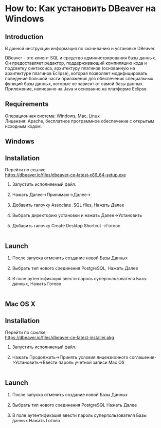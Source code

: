 # How to: Как установить DBeaver на Windows

## Introduction
В данной инструкции информация по скачиванию и установке DBeaver.

DBeaver - это клиент SQL и средство администрирования базы данных. Он предоставляет редактор, поддерживающий компиляцию кода и подсветку синтаксиса, архитектуру плагинов (основанную на архитектуре плагинов Eclipse), которая позволяет модифицировать поведение большой части приложения для обеспечения специальных функций базы данных, которые не зависят от самой базы данных. Приложение, написанно на Java и основанно на платформе Eclipse.

## Requirements
Операционная система: Windows, Mac, Linux<br>
Лицензия: Apache, бесплатное программное обеспечение с открытым исходным кодом.

## Windows 

## Installation 
Перейти по ссылке<br>
https://dbeaver.io/files/dbeaver-ce-latest-x86_64-setup.exe<br>
<ol>
<li>Запустить исполняемый файл.</li><br>
<li>Нажать Далее->Принимаю->Далее-></li><br>
<li>Добавить галочку Associate .SQL files, Нажать Далее</li><br>
<li>Выбрать директорию установки и нажать Далее->Установить</li><br>
<li>Добавить галочку Create Desktop Shortcut ->Готово</li><br>
</ol>

## Launch
<ol>
<li>После запуска отменить создание новой Базы Данных</li><br>
<li>Выбрать тип нового соединения PostgreSQL, Нажать Далее</li><br>
<li>В поле аутентификация ввести пароль суперпользователя Базы данных, Нажать Готово</li><br>
</ol>

## Mac OS X

## Installation
Перейти по ссылке<br>
https://dbeaver.io/files/dbeaver-ce-latest-installer.pkg<br>
<ol>
<li>Запустить исполняемый файл.</li><br>
<li>Нажать Продолжить->Принять условия лицензионного соглашения->Установить->Ввести пароль учетной записи Mac OS</li><br>
</ol>

## Launch
<ol>
<li>После запуска отменить создание новой Базы Данных</li><br>
<li>Выбрать тип нового соединения PostgreSQL Нажать Далее</li><br>
<li>В поле аутентификация ввести пароль суперпользователя Базы данных Нажать Готово</li><br>
</ol>
